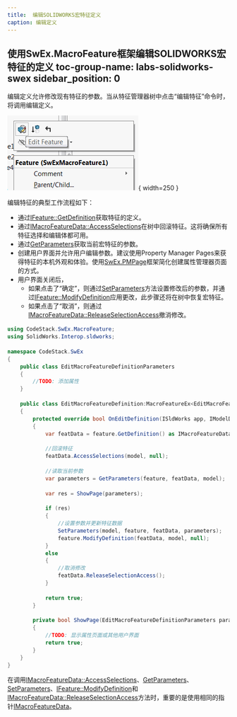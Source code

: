 ```yaml
---
title:  编辑SOLIDWORKS宏特征定义
caption: 编辑定义
---
```

 使用SwEx.MacroFeature框架编辑SOLIDWORKS宏特征的定义
toc-group-name: labs-solidworks-swex
sidebar_position: 0
---
编辑定义允许修改现有特征的参数。当从特征管理器树中点击“编辑特征”命令时，将调用编辑定义。

![编辑特征命令](menu-edit-feature.png){ width=250 }

编辑特征的典型工作流程如下：

* 通过[IFeature::GetDefinition](https://help.solidworks.com/2016/english/api/sldworksapi/solidworks.interop.sldworks~solidworks.interop.sldworks.ifeature~getdefinition.html)获取特征的定义。
* 通过[IMacroFeatureData::AccessSelections](https://help.solidworks.com/2016/english/api/sldworksapi/SolidWorks.Interop.sldworks~SolidWorks.Interop.sldworks.IMacroFeatureData~AccessSelections.html)在树中回滚特征。这将确保所有特征选择和编辑体都可用。
* 通过[GetParameters](https://docs.codestack.net/swex/macro-feature/html/M_CodeStack_SwEx_MacroFeature_MacroFeatureEx_1_GetParameters.htm)获取当前宏特征的参数。
* 创建用户界面并允许用户编辑参数。建议使用Property Manager Pages来获得特征的本机外观和体验。使用[SwEx.PMPage](/docs/codestack/labs/solidworks/swex/pmpage/)框架简化创建属性管理器页面的方式。
* 用户界面关闭后，
    * 如果点击了“确定”，则通过[SetParameters](https://docs.codestack.net/swex/macro-feature/html/M_CodeStack_SwEx_MacroFeature_MacroFeatureEx_1_SetParameters.htm)方法设置修改后的参数，并通过[IFeature::ModifyDefinition](https://help.solidworks.com/2016/english/api/sldworksapi/SOLIDWORKS.Interop.sldworks~SOLIDWORKS.Interop.sldworks.IFeature~ModifyDefinition.html)应用更改，此步骤还将在树中恢复宏特征。
    * 如果点击了“取消”，则通过[IMacroFeatureData::ReleaseSelectionAccess](https://help.solidworks.com/2016/english/api/sldworksapi/SolidWorks.Interop.sldworks~SolidWorks.Interop.sldworks.IMacroFeatureData~ReleaseSelectionAccess.html)撤消修改。

~~~ cs
using CodeStack.SwEx.MacroFeature;
using SolidWorks.Interop.sldworks;

namespace CodeStack.SwEx
{
    public class EditMacroFeatureDefinitionParameters
    {
        //TODO: 添加属性
    }

    public class EditMacroFeatureDefinition:MacroFeatureEx<EditMacroFeatureDefinitionParameters>
    {
        protected override bool OnEditDefinition(ISldWorks app, IModelDoc2 model, IFeature feature)
        {
            var featData = feature.GetDefinition() as IMacroFeatureData;

            //回滚特征
            featData.AccessSelections(model, null);

            //读取当前参数
            var parameters = GetParameters(feature, featData, model);

            var res = ShowPage(parameters);

            if (res)
            {
                //设置参数并更新特征数据
                SetParameters(model, feature, featData, parameters);
                feature.ModifyDefinition(featData, model, null);
            }
            else
            {
                //取消修改
                featData.ReleaseSelectionAccess();
            }

            return true;
        }

        private bool ShowPage(EditMacroFeatureDefinitionParameters parameters)
        {
            //TODO: 显示属性页面或其他用户界面
            return true;
        }
    }
}

~~~

在调用[IMacroFeatureData::AccessSelections](https://help.solidworks.com/2016/english/api/sldworksapi/SolidWorks.Interop.sldworks~SolidWorks.Interop.sldworks.IMacroFeatureData~AccessSelections.html)、[GetParameters](https://docs.codestack.net/swex/macro-feature/html/M_CodeStack_SwEx_MacroFeature_MacroFeatureEx_1_GetParameters.htm)、[SetParameters](https://docs.codestack.net/swex/macro-feature/html/M_CodeStack_SwEx_MacroFeature_MacroFeatureEx_1_SetParameters.htm)、[IFeature::ModifyDefinition](https://help.solidworks.com/2016/english/api/sldworksapi/SOLIDWORKS.Interop.sldworks~SOLIDWORKS.Interop.sldworks.IFeature~ModifyDefinition.html)和[IMacroFeatureData::ReleaseSelectionAccess](https://help.solidworks.com/2016/english/api/sldworksapi/SolidWorks.Interop.sldworks~SolidWorks.Interop.sldworks.IMacroFeatureData~ReleaseSelectionAccess.html)方法时，重要的是使用相同的指针[IMacroFeatureData](https://help.solidworks.com/2016/english/api/sldworksapi/solidworks.interop.sldworks~solidworks.interop.sldworks.imacrofeaturedata.html)。